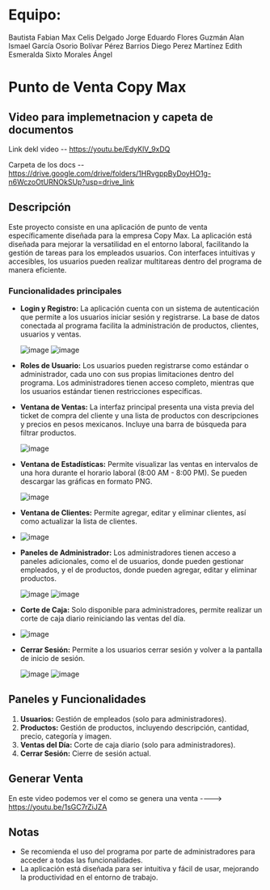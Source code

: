 # Equipo:
Bautista Fabian Max
Celis Delgado Jorge Eduardo
Flores Guzmán Alan Ismael
García Osorio Bolívar
Pérez Barrios Diego
Perez Martínez Edith Esmeralda
Sixto Morales Ángel

# Punto de Venta Copy Max
## Video para implemetnacion y capeta de documentos 

Link dekl video -- https://youtu.be/EdyKlV_9xDQ

Carpeta de los docs --https://drive.google.com/drive/folders/1HRvgppByDoyHO1g-n6WczoOtURNOkSUp?usp=drive_link  

## Descripción

Este proyecto consiste en una aplicación de punto de venta específicamente diseñada para la empresa Copy Max. La aplicación está diseñada para mejorar la versatilidad en el entorno laboral, facilitando la gestión de tareas para los empleados usuarios. Con interfaces intuitivas y accesibles, los usuarios pueden realizar multitareas dentro del programa de manera eficiente.

### Funcionalidades principales

- **Login y Registro:** La aplicación cuenta con un sistema de autenticación que permite a los usuarios iniciar sesión y registrarse. La base de datos conectada al programa facilita la administración de productos, clientes, usuarios y ventas.

  ![image](https://github.com/ArtoriasKnight9/Copymax1.0/assets/168483578/90d0a71a-1cb5-4426-8cd1-402fb6031591)
  ![image](https://github.com/ArtoriasKnight9/Copymax1.0/assets/168483578/aeb918dc-6bd9-4600-b286-a0a950fbee1d)

- **Roles de Usuario:** Los usuarios pueden registrarse como estándar o administrador, cada uno con sus propias limitaciones dentro del programa. Los administradores tienen acceso completo, mientras que los usuarios estándar tienen restricciones específicas.

- **Ventana de Ventas:** La interfaz principal presenta una vista previa del ticket de compra del cliente y una lista de productos con descripciones y precios en pesos mexicanos. Incluye una barra de búsqueda para filtrar productos.

  ![image](https://github.com/ArtoriasKnight9/Copymax1.0/assets/168483578/799028b9-35ec-4299-9cd1-3b74f74e40b6)

- **Ventana de Estadísticas:** Permite visualizar las ventas en intervalos de una hora durante el horario laboral (8:00 AM - 8:00 PM). Se pueden descargar las gráficas en formato PNG.

  ![image](https://github.com/ArtoriasKnight9/Copymax1.0/assets/168483578/34497c4a-96f8-4478-9162-25dcc17357fb)

- **Ventana de Clientes:** Permite agregar, editar y eliminar clientes, así como actualizar la lista de clientes.
  
- ![image](https://github.com/ArtoriasKnight9/Copymax1.0/assets/168483578/26a1a7b1-5d7f-403c-afa5-60ce95789a80)

- **Paneles de Administrador:** Los administradores tienen acceso a paneles adicionales, como el de usuarios, donde pueden gestionar empleados, y el de productos, donde pueden agregar, editar y eliminar productos.

  ![image](https://github.com/ArtoriasKnight9/Copymax1.0/assets/168483578/99b2ba64-836f-45ec-aca5-c2e68af6f7d6)
  ![image](https://github.com/ArtoriasKnight9/Copymax1.0/assets/168483578/6f47645a-88d1-43a8-8ddd-e826b193584c)

- **Corte de Caja:** Solo disponible para administradores, permite realizar un corte de caja diario reiniciando las ventas del día.
- 
  ![image](https://github.com/ArtoriasKnight9/Copymax1.0/assets/168483578/842ed202-c9de-4aa2-b608-98013b246946)

- **Cerrar Sesión:** Permite a los usuarios cerrar sesión y volver a la pantalla de inicio de sesión.

  ![image](https://github.com/ArtoriasKnight9/Copymax1.0/assets/168483578/2d31a4ce-a758-493f-90fa-d731d8e76a1e)
  ![image](https://github.com/ArtoriasKnight9/Copymax1.0/assets/168483578/bd1adc1e-4ca5-426e-9fec-5770aa01ec2e)


## Paneles y Funcionalidades

1. **Usuarios:** Gestión de empleados (solo para administradores).
2. **Productos:** Gestión de productos, incluyendo descripción, cantidad, precio, categoría y imagen.
3. **Ventas del Día:** Corte de caja diario (solo para administradores).
4. **Cerrar Sesión:** Cierre de sesión actual.

## Generar Venta
En este video podemos ver el como se genera una venta ----> https://youtu.be/1sGC7rZiJZA 

## Notas

- Se recomienda el uso del programa por parte de administradores para acceder a todas las funcionalidades.
- La aplicación está diseñada para ser intuitiva y fácil de usar, mejorando la productividad en el entorno de trabajo.
